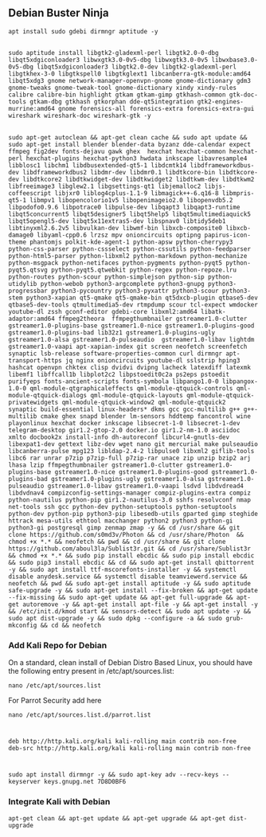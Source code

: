 ## Debian Buster Ninja

    apt install sudo gdebi dirmngr aptitude -y
    
##
    sudo aptitude install libgtk2-gladexml-perl libgtk2.0-0-dbg libqt5xdgiconloader3 libwxgtk3.0-0v5-dbg libwxgtk3.0-0v5 libwxbase3.0-0v5-dbg libqt5xdgiconloader3 libgtk2.0-dev libgtk2-gladexml-perl libgtkhex-3-0 libgtkspell0 libgtkglext1 libcanberra-gtk-module:amd64 libqt5xdg3 gnome network-manager-openvpn-gnome gnome-dictionary gdm3 gnome-tweaks gnome-tweak-tool gnome-dictionary xindy xindy-rules calibre calibre-bin highlight gtkam gtkam-gimp gtkhash-common gtk-doc-tools gtkam-dbg gtkhash gtkorphan dde-qt5integration gtk2-engines-murrine:amd64 gnome forensics-all forensics-extra forensics-extra-gui wireshark wireshark-doc wireshark-gtk -y
    
##
    sudo apt-get autoclean && apt-get clean cache && sudo apt update && sudo apt-get install blender blender-data byzanz dde-calendar expect ffmpeg fig2dev fonts-dejavu gawk ghex  hexchat hexchat-common hexchat-perl hexchat-plugins hexchat-python3 hwdata inkscape libavresample4 libblosc1 libchm1 libdbusextended-qt5-1 libdcmtk14 libdframeworkdbus-dev libdframeworkdbus2 libdmr-dev libdmr0.1 libdtkcore-bin libdtkcore-dev libdtkcore2 libdtkwidget-dev libdtkwidget2 libdtkwm-dev libdtkwm2 libfreeimage3 libglew2.1 libgsettings-qt1 libjemalloc2 libjs-coffeescript libjxr0 liblog4cplus-1.1-9 libmagick++-6.q16-8 libmpris-qt5-1 libmpv1 libopencolorio1v5 libopenimageio2.0 libopenvdb5.2 libpodofo0.9.6 libpotrace0 libpulse-dev libqapt3 libqapt3-runtime libqt5concurrent5 libqt5designer5 libqt5help5 libqt5multimediaquick5 libqt5opengl5-dev libqt5x11extras5-dev libspnav0 libtidy5deb1 libtinyxml2.6.2v5 libvulkan-dev libwmf-bin libxcb-composite0 libxcb-damage0 libyaml-cpp0.6 lrzsz mpv onioncircuits optipng papirus-icon-theme phantomjs polkit-kde-agent-1 python-apsw python-cherrypy3 python-css-parser python-cssselect python-cssutils python-feedparser python-html5-parser python-libxml2 python-markdown python-mechanize python-msgpack python-netifaces python-pygments python-pyqt5 python-pyqt5.qtsvg python-pyqt5.qtwebkit python-regex python-repoze.lru python-routes python-scour python-simplejson python-sip python-utidylib python-webob python3-argcomplete python3-gnupg python3-progressbar python3-pycountry python3-pyxattr python3-scour python3-stem python3-xapian qt5-qmake qt5-qmake-bin qt5dxcb-plugin qtbase5-dev qtbase5-dev-tools qtmultimedia5-dev rtmpdump scour tcl-expect wmdocker youtube-dl zssh gconf-editor gdebi-core libxml2:amd64 libatk-adaptor:amd64 ffmpeg2theora  ffmpegthumbnailer gstreamer1.0-clutter gstreamer1.0-plugins-base gstreamer1.0-nice gstreamer1.0-plugins-good gstreamer1.0-plugins-bad lib32z1 gstreamer1.0-plugins-ugly gstreamer1.0-alsa gstreamer1.0-pulseaudio  gstreamer1.0-libav lightdm gstreamer1.0-vaapi apt-xapian-index git screen neofetch screenfetch synaptic lsb-release software-properties-common curl dirmngr apt-transport-https jq nginx onioncircuits youtube-dl sslstrip hping3 hashcat openvpn chktex clisp dvidvi dvipng lacheck latexdiff latexmk libemf1 libffcall1b libplot2c2 libpstoedit0c2a ps2eps pstoedit purifyeps fonts-ancient-scripts fonts-symbola libpango1.0-0 libpangox-1.0-0 qml-module-qtgraphicaleffects qml-module-qtquick-controls qml-module-qtquick-dialogs qml-module-qtquick-layouts qml-module-qtquick-privatewidgets qml-module-qtquick-window2 qml-module-qtquick2  synaptic build-essential linux-headers* dkms gcc gcc-multilib g++ g++-multilib cmake ghex snapd blender lm-sensors hddtemp fancontrol wine playonlinux hexchat docker inkscape libsecret-1-0 libsecret-1-dev telegram-desktop gir1.2-gtop-2.0 docker.io gir1.2-nm-1.0 asciidoc xmlto docbook2x install-info dh-autoreconf libcurl4-gnutls-dev libexpat1-dev gettext libz-dev wget nano git mercurial make pulseaudio libcanberra-pulse mpg123 libldap-2.4-2 libpulse0 libxml2 giflib-tools libc6 rar unrar p7zip p7zip-full p7zip-rar unace zip unzip bzip2 arj lhasa lzip ffmpegthumbnailer gstreamer1.0-clutter gstreamer1.0-plugins-base gstreamer1.0-nice gstreamer1.0-plugins-good gstreamer1.0-plugins-bad gstreamer1.0-plugins-ugly gstreamer1.0-alsa gstreamer1.0-pulseaudio gstreamer1.0-libav gstreamer1.0-vaapi lsdvd libdvdread4 libdvdnav4 compizconfig-settings-manager compiz-plugins-extra compiz python-nautilus python-pip gir1.2-nautilus-3.0 sshfs resolvconf nmap net-tools ssh gcc python-dev python-setuptools python-setuptools python-dev python-pip python3-pip libesedb-utils gparted gimp steghide httrack mesa-utils ethtool macchanger python2 python3 python-gi python3-gi postgresql gimp zenmap zmap -y && cd /usr/share && git clone https://github.com/s0md3v/Photon && cd /usr/share/Photon  && chmod +x *.* && neofetch && pwd && cd /usr/share && git clone https://github.com/aboul3la/Sublist3r.git && cd /usr/share/Sublist3r && chmod +x *.* && sudo pip install ebcdic && sudo pip install ebcdic && sudo pip3 install ebcdic && cd && sudo apt-get install qbittorrent -y && sudo apt install ttf-mscorefonts-installer -y && systemctl disable anydesk.service && systemctl disable teamviewerd.service && neofetch && pwd && sudo apt-get install aptitude -y && sudo aptitude safe-upgrade -y && sudo apt-get install --fix-broken && apt-get update --fix-missing && sudo apt-get update && apt-get full-upgrade && apt-get autoremove -y && apt-get install apt-file -y && apt-get install -y && /etc/init.d/kmod start && sensors-detect && sudo apt update -y && sudo apt dist-upgrade -y && sudo dpkg --configure -a && sudo grub-mkconfig && cd && neofetch


### Add Kali Repo for Debian

On a standard, clean install of Debian Distro Based Linux, you should have the following entry present in /etc/apt/sources.list:

    nano /etc/apt/sources.list
       
For Parrot Security add here

    nano /etc/apt/sources.list.d/parrot.list
#       
    deb http://http.kali.org/kali kali-rolling main contrib non-free
    deb-src http://http.kali.org/kali kali-rolling main contrib non-free
 #      
    sudo apt install dirmngr -y && sudo apt-key adv --recv-keys --keyserver keys.gnupg.net 7D8D0BF6
       

### Integrate Kali with Debian

    apt-get clean && apt-get update && apt-get upgrade && apt-get dist-upgrade
